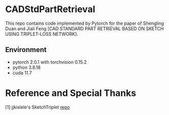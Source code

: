 # CADStdPartRetrieval
This repo contains code implemented by Pytorch for the paper of Shengling Duan and Jiali Feng [CAD STANDARD PART RETRIEVAL BASED ON SKETCH USING TRIPLET-LOSS NETWORK].

## Environment
- pytorch 2.0.1 with torchvision 0.15.2
- python 3.8.18
- cuda 11.7


# Reference and Special Thanks

[1] jjkislele's SketchTriplet [repo](https://github.com/jjkislele/SketchTriplet)
